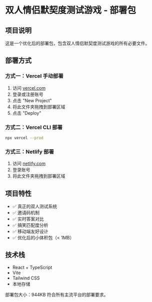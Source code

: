 # 双人情侣默契度测试游戏 - 部署包

## 项目说明
这是一个优化后的部署包，包含双人情侣默契度测试游戏的所有必要文件。

## 部署方式

### 方式一：Vercel 手动部署
1. 访问 [vercel.com](https://vercel.com)
2. 登录或注册账号
3. 点击 "New Project"
4. 将此文件夹拖拽到部署区域
5. 点击 "Deploy"

### 方式二：Vercel CLI 部署
```bash
npx vercel --prod
```

### 方式三：Netlify 部署
1. 访问 [netlify.com](https://netlify.com)
2. 登录账号
3. 将此文件夹拖拽到部署区域

## 项目特性
- ✅ 真正的双人测试系统
- ✅ 邀请码机制
- ✅ 实时答案对比
- ✅ 搞笑匹配度分析
- ✅ 移动端友好设计
- ✅ 优化后的小体积包（< 1MB）

## 技术栈
- React + TypeScript
- Vite
- Tailwind CSS
- 本地存储

部署包大小：944KB
符合所有主流平台的部署要求。